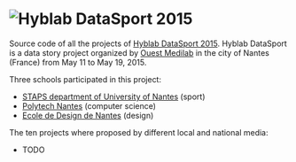 ![Hyblab DataSport 2015][1]
==========

Source code of all the projects of [Hyblab DataSport 2015][2]. Hyblab DataSport is a data story project organized by [Ouest Medilab][3] in the city of Nantes (France) from May 11 to May 19, 2015.

Three schools participated in this project:

 - [STAPS department of University of Nantes][4] (sport)
 - [Polytech Nantes][5] (computer science)
 - [Ecole de Design de Nantes][6] (design)

The ten projects where proposed by different local and national media:

- TODO

  [1]: http://www.hyblab.fr/wp-content/uploads/2013/12/cropped-HybLab_2014_logo_940.png
  [2]: http://www.hyblab.fr/
  [3]: http://www.ouestmedialab.fr/
  [4]: http://www.staps.univ-nantes.fr/
  [5]: http://www.polytech.univ-nantes.fr/
  [6]: http://www.lecolededesign.com/

  
